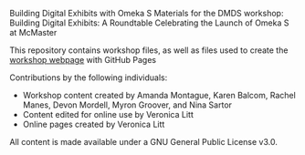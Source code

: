 Building Digital Exhibits with Omeka S
Materials for the DMDS workshop: Building Digital Exhibits: A Roundtable Celebrating the Launch of Omeka S at McMaster

This repository contains workshop files, as well as files used to create the [workshop webpage](https://scds.githib.io/omeka-roundtable) with GitHub Pages   


Contributions by the following individuals: 
- Workshop content created by Amanda Montague, Karen Balcom, Rachel Manes, Devon Mordell, Myron Groover, and Nina Sartor
- Content edited for online use by Veronica Litt
- Online pages created by Veronica Litt


  
All content is made available under a GNU General Public License v3.0.
